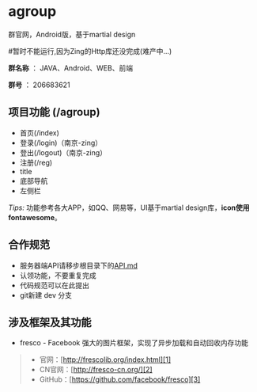# agroup
群官网，Android版，基于martial design

#暂时不能运行,因为Zing的Http库还没完成(难产中...)

**群名称** ： JAVA、Android、WEB、前端

**群号** ： 206683621

## 项目功能 (/agroup)

- 首页(/index)
- 登录(/login)（南京-zing）
- 登出(/logout)（南京-zing）
- 注册(/reg)
- title
- 底部导航
- 左侧栏

*Tips:* 功能参考各大APP，如QQ、网易等，UI基于martial design库，**icon使用fontawesome**。

## 合作规范

- 服务器端API请移步根目录下的[API.md](https://github.com/bingblue/agroup/blob/master/API.md)
- 认领功能，不要重复完成
- 代码规范可以在此提出
- git新建 dev 分支

## 涉及框架及其功能
* fresco - Facebook 强大的图片框架，实现了异步加载和自动回收内存功能
> * 官网：[http://frescolib.org/index.html][1]
> * CN官网：[http://fresco-cn.org/][2]
> * GitHub：[https://github.com/facebook/fresco][3]

 <!--XUtil - 国内侵入式框架 分为网络请求，数据库orm框架，UI 的 ioc框架，bitmap框架 -->
<!-- > * Github:[https://github.com/wyouflf/xUtils][4]||-->
<!-- > * 介绍：[http://www.oschina.net/p/xutils][5]||-->

[1]:	http://frescolib.org/index.html
[2]:	http://fresco-cn.org/
[3]:	https://github.com/facebook/fresco
[4]:	https://github.com/wyouflf/xUtils
[5]:	http://www.oschina.net/p/xutils||
